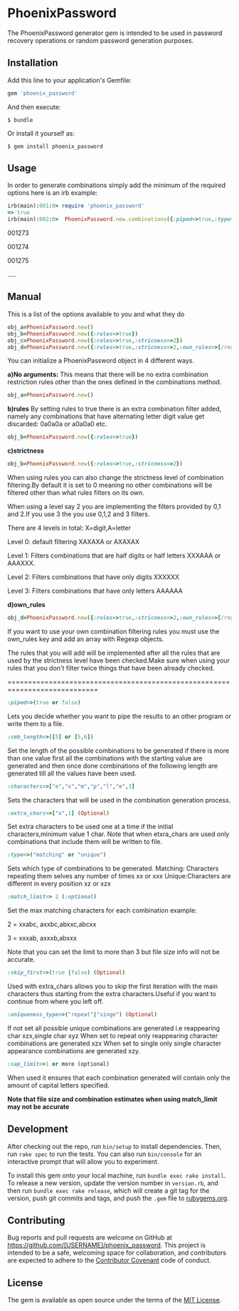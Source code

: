 # PhoenixPassword

The PhoenixPassword generator gem is intended to be used 
in password recovery operations or random password generation
purposes.

## Installation

Add this line to your application's Gemfile:

```ruby
gem 'phoenix_password'
```

And then execute:

    $ bundle

Or install it yourself as:

    $ gem install phoenix_password

## Usage
In order to generate combinations simply add the minimum of the required options here is an irb example:

```ruby
irb(main):001:0> require 'phoenix_password'
=> true
irb(main):002:0>  PhoenixPassword.new.combinations({:piped=>true,:type=>'matching',:cmb_length=>[6],:characters=>[0,1,2,3,4,5,6,7,8,9]})
```
001273

001274

001275

.....

## Manual
This is a list of the options available to you and what they do

```ruby
obj_a=PhoenixPassword.new() 
obj_b=PhoenixPassword.new({:rules=>true})
obj_c=PhoenixPassword.new({:rules=>true,:stricness=>2})
obj_d=PhoenixPassword.new({:rules=>true,:stricness=>2,:own_rules=>[/regexp_a/,regexp_b]})
```

You can initialize a PhoenixPassword object in 4 different ways.

**a)No arguments:**
This means that there will be no extra combination restriction rules other than the ones defined in the combinations method.

```ruby
obj_a=PhoenixPassword.new()
```

**b)rules**
By setting rules to true there is an extra combination filter added, namely any combinations that have alternating letter digit value get discarded: 0a0a0a or a0a0a0 etc.

```ruby
obj_b=PhoenixPassword.new({:rules=>true})
```
**c)strictness**

```ruby
obj_b=PhoenixPassword.new({:rules=>true,:stricness=>2})
```
When using rules you can also change the strictness level of combination filtering.By default it is set to 0 meaning no other combinations will be filtered other than what rules filters on its own.

When using a level say 2 you are implementing the filters provided by 0,1 and 2.If you use 3 the you use 0,1,2 and 3
filters.

There are 4 levels in total:
X=digit,A=letter

Level 0:
default filtering 	XAXAXA or AXAXAX

Level 1:
Filters combinations that are half digits or half letters
XXXAAA or AAAXXX.

Level 2:
Filters combinations that have only digits XXXXXX

Level 3:
Filters combinations that have only letters AAAAAA


**d)own_rules**

```ruby
obj_d=PhoenixPassword.new({:rules=>true,:stricness=>2,:own_rules=>[/regexp_a/,regexp_b]})
```

If you want to use your own combination filtering rules you must use the own_rules key and add an array with Regexp objects.

The rules that you will add will be implemented after all the rules that are used by the strictness level have been checked.Make sure when using your rules that you don't filter twice things that have been already checked.

============================================================================

```ruby	
:piped=>(true or false)
```
Lets you decide whether you want to pipe the results to an other program
or write them to a file.

```ruby
:cmb_length=>([5] or [5,6])
```
Set the length of the possible combinations to be generated if
there is more than one value first all the combinations with the
starting value are generated and then once done combinations of
the following length are generated till all the values have been used.

```ruby
:characters=>["e","x","m","p","l","e",1]
```
Sets the characters that will be used in the combination generation process.

```ruby
:extra_chars=>["x",1] (Optional)
```
Set extra characters to be used one at a time if the initial characters,minimum value 1 char.
Note that when etxra_chars are used only combinations that include them will be written to file.
	
```ruby
:type=>("matching" or "unique")
```
Sets which type of combinations to be generated.
Matching: Characters repeating them selves any number of times xx or xxx
Unique:Characters are different in every position xz or xzx

```ruby
:match_limit=> 2 (:optional)
```
Set the max matching characters for each combination example:

2 = xxabc, axxbc,abxxc,abcxx

3 = xxxab, axxxb,abxxx

Note that you can set the limit to more than 3 but file size info will
not be accurate.

```ruby
:skip_first=>(true |false) (Optional)
```
Used with extra_chars allows you to skip the first iteration with the
main characters thus starting from the extra characters.Useful if you
want to continue from where you left off.

```ruby
:uniqueness_type=>("repeat"|"singe") (Optional)
```
If not set all possible unique combinations are generated i.e reappearing char xzx,single char xyz
When set to repeat only reappearing character combinations are generated xzx
When set to single only single character appearance combinations are generated xzy.


```ruby
:cap_limit=>1 or more (optional)

```
When used it ensures that each combination generated will contain only the amount of capital letters specified.

**Note that file size and combination estimates  when using match_limit may not be accurate**




## Development

After checking out the repo, run `bin/setup` to install dependencies. Then, run `rake spec` to run the tests. You can also run `bin/console` for an interactive prompt that will allow you to experiment.

To install this gem onto your local machine, run `bundle exec rake install`. To release a new version, update the version number in `version.rb`, and then run `bundle exec rake release`, which will create a git tag for the version, push git commits and tags, and push the `.gem` file to [rubygems.org](https://rubygems.org).

## Contributing

Bug reports and pull requests are welcome on GitHub at https://github.com/[USERNAME]/phoenix_password. This project is intended to be a safe, welcoming space for collaboration, and contributors are expected to adhere to the [Contributor Covenant](http://contributor-covenant.org) code of conduct.


## License

The gem is available as open source under the terms of the [MIT License](http://opensource.org/licenses/MIT).

